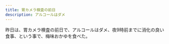 ```yaml
---
title: 胃カメラ検査の前日
description: アルコールはダメ
---
```


昨日は、胃カメラ検査の前日で、アルコールはダメ、夜9時前までに消化の良い食事、という事で、梅味おかゆを食べた。
